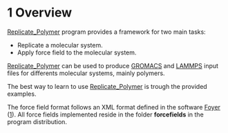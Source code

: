 # 1 Overview

[Replicate_Polymer](https://github.com/jrdcasa/replicate_polymer_topology.git) program provides a framework for two main tasks:

* Replicate a molecular system.
* Apply force field to the molecular system.

[Replicate_Polymer](https://github.com/jrdcasa/replicate_polymer_topology.git) can be used to produce [GROMACS](https://manual.gromacs.org/) and [LAMMPS](https://docs.lammps.org/Manual.html) input files for differents molecular systems, mainly polymers. 

The best way to learn to use [Replicate_Polymer](https://github.com/jrdcasa/replicate_polymer_topology.git) is trough the provided examples.

The force field format follows an XML format defined in the software [Foyer](https://foyer.mosdef.org/en/stable/topic_guides/smarts.html) ([1](https://www.sciencedirect.com/science/article/pii/S0927025619303040)). All force fields implemented reside in the folder **forcefields** in the program distribution.